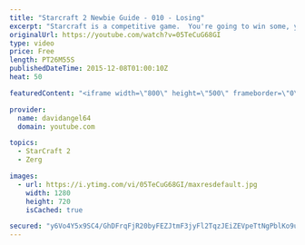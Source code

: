 ```yaml
---
title: "Starcraft 2 Newbie Guide - 010 - Losing"
excerpt: "Starcraft is a competitive game.  You're going to win some, you're going to lose some.  When you win a game, you feel good, and that's awesome.  But how do you react to losing a game?  How you react to losing in a competitive game like Starcraft 2 is an important consideration.  The biggest concept is"
originalUrl: https://youtube.com/watch?v=05TeCuG68GI
type: video
price: Free
length: PT26M55S
publishedDateTime: 2015-12-08T01:00:10Z
heat: 50

featuredContent: "<iframe width=\"800\" height=\"500\" frameborder=\"0\" src=\"https://www.youtube.com/embed/05TeCuG68GI\" allow=\"accelerometer; autoplay; encrypted-media; gyroscope; picture-in-picture\" allowfullscreen></iframe>"

provider:
  name: davidangel64
  domain: youtube.com

topics:
  - StarCraft 2
  - Zerg

images:
  - url: https://i.ytimg.com/vi/05TeCuG68GI/maxresdefault.jpg
    width: 1280
    height: 720
    isCached: true

secured: "y6Vo4Y5x9SC4/GhDFrqFjR20byFEZJtmF3jyFl2TqzJEiZEVpeTtNgPblKo9uAFmbLeU9RdNhP7oDsJGRtDAV6Ct/EpMDdkHPdsNPLB+c9xznrbr9iUo8uokWazfFpJO0MBvEzdXqF1Jw2RfIdAkiocjLAUfNqnKjk/JgG+6WU1sGQRgfocnMkwAwpvGX1BBSdpLPMNfqHHUbGT01Fd6/u9IFP7fM10Oyhs+UUURtfR0C8dyERvoAStKX2ugJRfKpdMrk1eUU43Pn24wCC0OKfmeM6sVzY4Z1RQgoDYWu4eqZ0XmnY9HBxbzB1vNSCmFyuWBjr5pNX+Z1sPSPaYLBS+QjeYnc3MF0G1DqVbdE3gqOSZKqRS36jpqd2bAz941H43gpPL43gdP3yvgF79gZLLj0bxxhgVQPPik6BLfH7M=;vwS9R7rb8hDp50BYmtoJ0A=="
---
```


